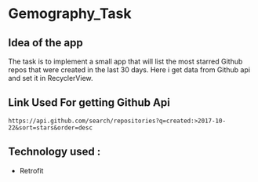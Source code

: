 # Gemography_Task


## Idea of the app
The task is to implement a small app that will list the most starred Github repos that were created in the last 30 days.
Here i get data from Github api and set it in RecyclerView.

## Link Used For getting Github Api
`https://api.github.com/search/repositories?q=created:>2017-10-22&sort=stars&order=desc`

## Technology used :
* Retrofit
